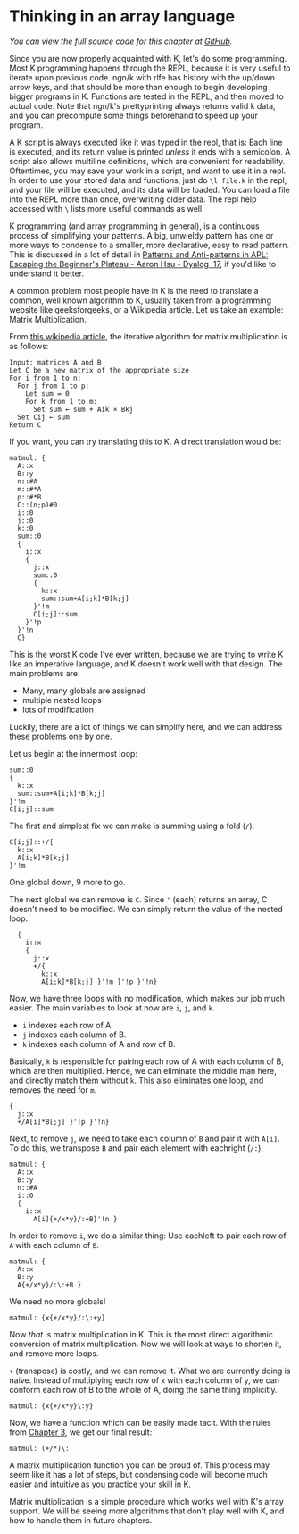 # Thinking in an array language

*You can view the full source code for this chapter at [GitHub](code/matmul.k).*

Since you are now properly acquainted with K, let's do some programming.
Most K programming happens through the REPL, because it is very useful to iterate upon previous code. ngn/k with rlfe has history with the up/down arrow keys, and that should be more than enough to begin developing bigger programs in K. Functions are tested in the REPL, and then moved to actual code. Note that ngn/k's prettyprinting always returns valid k data, and you can precompute some things beforehand to speed up your program.

A K script is always executed like it was typed in the repl, that is: Each line is executed, and its return value is printed *unless* it ends with a semicolon. A script also allows multiline definitions, which are convenient for readability. Oftentimes, you may save your work in a script, and want to use it in a repl. In order to use your stored data and functions, just do `\l file.k` in the repl, and your file will be executed, and its data will be loaded. You can load a file into the REPL more than once, overwriting older data. The repl help accessed with `\` lists more useful commands as well.

K programming (and array programming in general), is a continuous process of simplifying your patterns. A big, unwieldy pattern has one or more ways to condense to a smaller, more declarative, easy to read pattern. This is discussed in a lot of detail in [Patterns and Anti-patterns in APL: Escaping the Beginner's Plateau - Aaron Hsu - Dyalog '17](https://www.youtube.com/watch?v=9xCJ3BCIudI), if you'd like to understand it better.

A common problem most people have in K is the need to translate a common, well known algorithm to K, usually taken from a programming website like geeksforgeeks, or a Wikipedia article. Let us take an example: Matrix Multiplication.

From [this wikipedia article](https://en.wikipedia.org/wiki/Matrix_multiplication_algorithm), the iterative algorithm for matrix multiplication is as follows: 
```
Input: matrices A and B
Let C be a new matrix of the appropriate size
For i from 1 to n:
  For j from 1 to p:
    Let sum = 0
    For k from 1 to m:
      Set sum ← sum + Aik × Bkj
  Set Cij ← sum
Return C
```

If you want, you can try translating this to K. A direct translation would be:
```
matmul: {
  A::x
  B::y
  n::#A
  m::#*A
  p::#*B
  C::(n;p)#0
  i::0
  j::0
  k::0
  sum::0
  {
    i::x
    {
      j::x
      sum::0
      {
        k::x
        sum::sum+A[i;k]*B[k;j] 
      }'!m
      C[i;j]::sum
    }'!p
  }'!n
  C}
```
This is the worst K code I've ever written, because we are trying to write K like an imperative language, and K doesn't work well with that design. The main problems are:

- Many, many globals are assigned
- multiple nested loops
- lots of modification

Luckily, there are a lot of things we can simplify here, and we can address these problems one by one.

Let us begin at the innermost loop:
```
sum::0
{
  k::x
  sum::sum+A[i;k]*B[k;j] 
}'!m
C[i;j]::sum
```

The first and simplest fix we can make is summing using a fold (`/`).

```
C[i;j]::+/{
  k::x
  A[i;k]*B[k;j] 
}'!m
```

One global down, 9 more to go.

The next global we can remove is `C`. Since `'` (each) returns an array, C doesn't need to be modified. We can simply return the value of the nested loop.

```
  {
    i::x
    {
      j::x
      +/{
        k::x
        A[i;k]*B[k;j] }'!m }'!p }'!n}
```

Now, we have three loops with no modification, which makes our job much easier. The main variables to look at now are `i`, `j`, and `k`.

- `i` indexes each row of A.
- `j` indexes each column of B.
- `k` indexes each column of A and row of B.

Basically, `k` is responsible for pairing each row of A with each column of B, which are then multiplied. Hence, we can eliminate the middle man here, and directly match them without `k`. This also eliminates one loop, and removes the need for `m`.

```
{
  j::x
  +/A[i]*B[;j] }'!p }'!n}
```
Next, to remove `j`, we need to take each column of `B` and pair it with `A[i]`. To do this, we transpose `B` and pair each element with eachright (`/:`).

```
matmul: {
  A::x
  B::y
  n::#A
  i::0
  {
    i::x
      A[i]{+/x*y}/:+B}'!n }
```

In order to remove `i`, we do a similar thing: Use eachleft to pair each row of `A` with each column of `B`.

```
matmul: {
  A::x
  B::y
  A{+/x*y}/:\:+B }
```

We need no more globals!
```
matmul: {x{+/x*y}/:\:+y}
```

Now *that* is matrix multiplication in K. This is the most direct algorithmic conversion of matrix multiplication. Now we will look at ways to shorten it, and remove more loops.

`+` (transpose) is costly, and we can remove it. What we are currently doing is naive. Instead of multiplying each row of `x` with each column of `y`, we can conform each row of B to the whole of A, doing the same thing implicitly.

```
matmul: {x{+/x*y}\:y}
```

Now, we have a function which can be easily made tacit. With the rules from [Chapter 3](#trains), we get our final result:

```
matmul: (+/*)\:
```
A matrix multiplication function you can be proud of. This process may seem like it has a lot of steps, but condensing code will become much easier and intuitive as you practice your skill in K.

Matrix multiplication is a simple procedure which works well with K's array support. We will be seeing more algorithms that don't play well with K, and how to handle them in future chapters.
